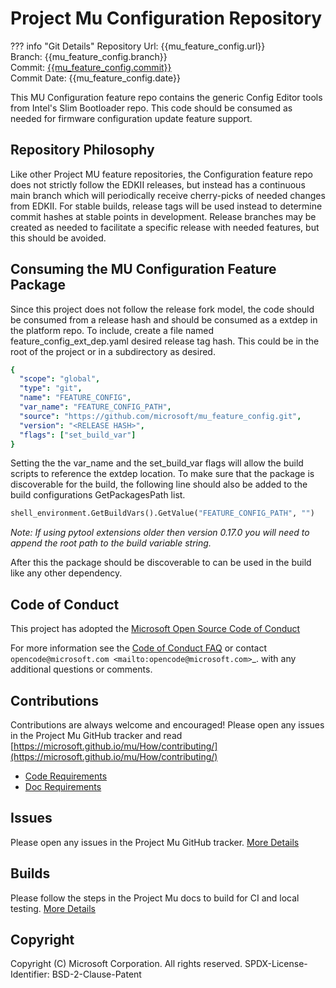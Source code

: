 # Project Mu Configuration Repository

??? info "Git Details"
    Repository Url: {{mu_feature_config.url}}  
    Branch:         {{mu_feature_config.branch}}  
    Commit:         [{{mu_feature_config.commit}}]({{mu_feature_config.commitlink}})  
    Commit Date:    {{mu_feature_config.date}}

This MU Configuration feature repo contains the generic Config Editor tools from Intel's Slim Bootloader repo. This
code should be consumed as needed for firmware configuration update feature support.

## Repository Philosophy

Like other Project MU feature repositories, the Configuration feature repo does not strictly follow the EDKII releases,
but instead has a continuous main branch which will periodically receive cherry-picks of needed changes from EDKII. For
stable builds, release tags will be used instead to determine commit hashes at stable points in development. Release
branches may be created as needed to facilitate a specific release with needed features, but this should be avoided.

## Consuming the MU Configuration Feature Package

Since this project does not follow the release fork model, the code should be
consumed from a release hash and should be consumed as a extdep in the platform
repo. To include, create a file named feature_config_ext_dep.yaml desired release
tag hash. This could be in the root of the project or in a subdirectory as
desired.

```yaml
{
  "scope": "global",
  "type": "git",
  "name": "FEATURE_CONFIG",
  "var_name": "FEATURE_CONFIG_PATH",
  "source": "https://github.com/microsoft/mu_feature_config.git",
  "version": "<RELEASE HASH>",
  "flags": ["set_build_var"]
}
```

Setting the the var_name and the set_build_var flags will allow the build scripts
to reference the extdep location. To make sure that the package is discoverable
for the build, the following line should also be added to the build
configurations GetPackagesPath list.

```python
shell_environment.GetBuildVars().GetValue("FEATURE_CONFIG_PATH", "")
```

*Note: If using pytool extensions older then version 0.17.0 you will need to
append the root path to the build variable string.*

After this the package should be discoverable to can be used in the build like
any other dependency.

## Code of Conduct

This project has adopted the [Microsoft Open Source Code of Conduct](https://opensource.microsoft.com/codeofconduct/)

For more information see the [Code of Conduct FAQ](https://opensource.microsoft.com/codeofconduct/faq/)
or contact `opencode@microsoft.com <mailto:opencode@microsoft.com>`_. with any additional questions or comments.

## Contributions

Contributions are always welcome and encouraged!
Please open any issues in the Project Mu GitHub tracker and read [https://microsoft.github.io/mu/How/contributing/](https://microsoft.github.io/mu/How/contributing/)

* [Code Requirements](https://microsoft.github.io/mu/CodeDevelopment/requirements/)
* [Doc Requirements](https://microsoft.github.io/mu/DeveloperDocs/requirements/)

## Issues

Please open any issues in the Project Mu GitHub tracker. [More
Details](https://microsoft.github.io/mu/How/contributing/)

## Builds

Please follow the steps in the Project Mu docs to build for CI and local
testing. [More Details](https://microsoft.github.io/mu/CodeDevelopment/compile/)

## Copyright

Copyright (C) Microsoft Corporation. All rights reserved.
SPDX-License-Identifier: BSD-2-Clause-Patent
